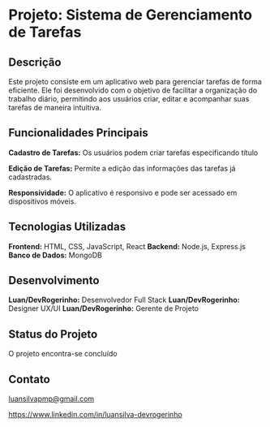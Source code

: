 # Projeto: Sistema de Gerenciamento de Tarefas

## Descrição
Este projeto consiste em um aplicativo web para gerenciar tarefas de forma eficiente. Ele foi desenvolvido com o objetivo de facilitar a organização do trabalho diário, permitindo aos usuários criar, editar e acompanhar suas tarefas de maneira intuitiva.

## Funcionalidades Principais
**Cadastro de Tarefas:** Os usuários podem criar tarefas especificando título

**Edição de Tarefas:** Permite a edição das informações das tarefas já cadastradas.

**Responsividade:** O aplicativo é responsivo e pode ser acessado em dispositivos móveis.

## Tecnologias Utilizadas
**Frontend:** HTML, CSS, JavaScript, React
**Backend:** Node.js, Express.js
**Banco de Dados:** MongoDB

## Desenvolvimento
**Luan/DevRogerinho:** Desenvolvedor Full Stack
**Luan/DevRogerinho:** Designer UX/UI
**Luan/DevRogerinho:** Gerente de Projeto

## Status do Projeto
O projeto encontra-se concluído

## Contato
luansilvapmp@gmail.com

https://www.linkedin.com/in/luansilva-devrogerinho

